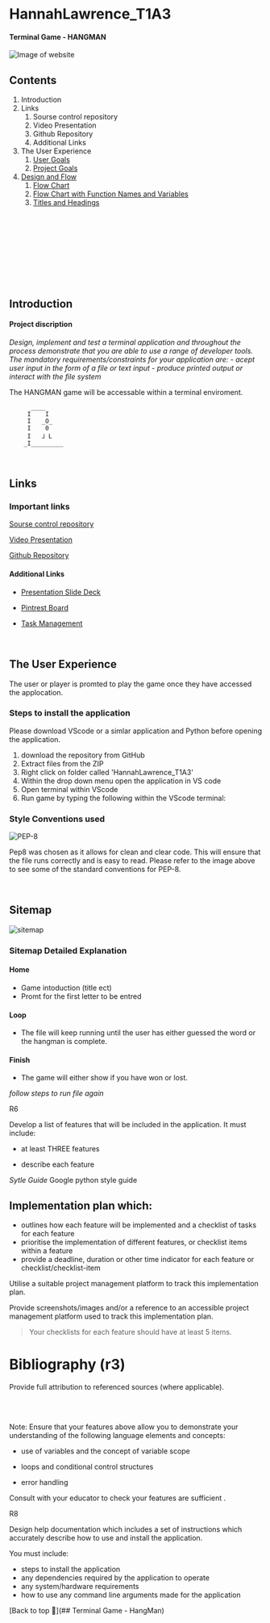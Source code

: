 # HannahLawrence_T1A3 
####  Terminal Game - HANGMAN

![Image of website](./jpg/hangman.jpg)


## Contents 

1. Introduction
2. Links
    1. Sourse control repository
    2. Video Presentation
    3. Github Repository
    4. Additional Links
3. The User Experience
    1. [User Goals](#user-goals)
    2. [Project Goals](#project-goals)
4. [Design and Flow](#design-and-flow)
    1. [Flow Chart](#flow-chart)
    2. [Flow Chart with Function Names and Variables](#flow-chart-with-function-names-and-variables)
    3. [Titles and Headings](#titles-and-headings)


<br>
<br>
<br>
<br>
<br>
<br>
<br>
<br>




## Introduction 
#### Project discription
*Design, implement and test a terminal application and throughout the process demonstrate that you are able to use a range of developer tools. The mandatory requirements/constraints for your application are:* 
    - *acept user input in the form of a file or text input* 
    - *produce printed output or interact with the file system*

The HANGMAN game will be accessable within a terminal enviroment. 

		  ____   
		 I    I  
		 I   _O_ 
		 I    0
		 I   ⅃ L   
		_I_________    
<br>

## Links

### Important links
[Sourse control repository](https://???)

[Video Presentation](https://???)

[Github Repository](https://github.com/Hannah-codding/HannahLawrence_T1A3/tree/main)

#### Additional Links 
- [Presentation Slide Deck](---)

- [Pintrest Board](https://www.pinterest.com.au/hannahl4579/terminal-site-ideas/)

- [Task Management](https://trello.com/invite/b/xU1mfQML/ATTIaa72f546d5e8ca253c162723a2d94776AB7FC2F1/terminal-assignment-32024)

<br>

## The User Experience 
The user or player is promted to play the game once they have accessed the applocation. 

### Steps to install the application 
Please download VScode or a simlar application and Python before opening the application.
1. download the repository from GitHub 
2. Extract files from the ZIP
3. Right click on folder called 'HannahLawrence_T1A3' 
4. Within the drop down menu open the application in VS code
5. Open terminal within VScode
6. Run game by typing the following within the VScode terminal: 


### Style Conventions used

![PEP-8](./jpg/pep.jpg)


Pep8 was chosen as it allows for clean and clear code. This will ensure that the file runs correctly and is easy to read. 
Please refer to the image above to see some of the standard conventions for PEP-8. 

<br>


## Sitemap

![sitemap](./jpg/sitemap.jpg)


### Sitemap Detailed Explanation 

#### Home
- Game intoduction (title ect)
- Promt for the first letter to be entred

#### Loop
- The file will keep running until the user has either guessed the word or the hangman is complete. 

#### Finish
- The game will either show if you have won or lost. 

*follow steps to run file again*


R6

Develop a list of features that will be included in the application. It must include:

- at least THREE features

- describe each feature




*Sytle Guide*
Google python style guide




## Implementation plan which:
- outlines how each feature will be implemented and a checklist of tasks for each feature
- prioritise the implementation of different features, or checklist items within a feature
- provide a deadline, duration or other time indicator for each feature or checklist/checklist-item

Utilise a suitable project management platform to track this implementation plan.

Provide screenshots/images and/or a reference to an accessible project management platform used to track this implementation plan. 


> Your checklists for each feature should have at least 5 items.









# Bibliography (r3)
 Provide full attribution to referenced sources (where applicable).







<br>
<br>













Note: Ensure that your features above allow you to demonstrate your understanding of the following language elements and concepts:

- use of variables and the concept of variable scope

- loops and conditional control structures

- error handling


Consult with your educator to check your features are sufficient .


R8

Design help documentation which includes a set of instructions which accurately describe how to use and install the application.





You must include:
- steps to install the application
- any dependencies required by the application to operate
- any system/hardware requirements
- how to use any command line arguments made for the application




[Back to top 🔺](## Terminal Game - HangMan)










